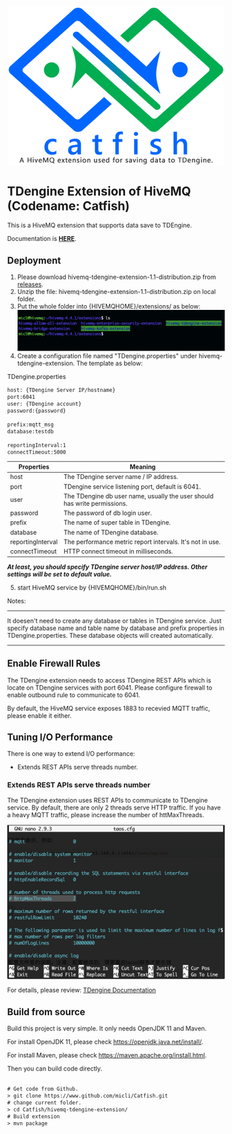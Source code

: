 ![catfish logo](docs/images/catfish-logo.png)

# TDengine Extension of HiveMQ (Codename: Catfish)

This is a HiveMQ extension that supports data save to TDEngine.

Documentation is [**HERE**](docs/index.md).

## Deployment

1. Please download hivemq-tdengine-extension-1.1-distribution.zip from [releases](https://github.com/micli/Catfish/releases/download/v1.1.0/hivemq-tdengine-extension-1.1-distribution.zip).
2. Unzip the file: hivemq-tdengine-extension-1.1-distribution.zip on local folder.
3. Put the whole folder into {HIVEMQHOME}/extensions/ as below:
![extensions folder layout](docs/images/extension-folder.png)
4. Create a configuration file named "TDengine.properties" under hivemq-tdengine-extension. The template as below:

TDengine.properties
```shell
host: {TDengine Server IP/hostname}
port:6041
user: {TDengine account}
password:{password}

prefix:mqtt_msg
database:testdb

reportingInterval:1
connectTimeout:5000
```
|Properties|Meaning|
|-|-|
|host| The TDengine server name / IP address.|
|port|TDengine service listening port, default is 6041.|
|user|The TDengine db user name, usually the user should has write permissions.|
|password|The password of db login user.|
|prefix|The name of super table in TDengine.|
|database|The name of TDengine database.|
|reportingInterval|The performance metric report intervals. It's not in use.|
|connectTimeout|HTTP connect timeout in milliseconds.|

***At least, you should specify TDengine server host/IP address. Other settings will be set to default value.***

5. start HiveMQ service by {HIVEMQHOME}/bin/run.sh

Notes:
****
It doesen't need to create any database or tables in TDengine service. Just specify database name and table name by database and prefix properties in TDengine.properties. These database objects will created automatically.
****

## Enable Firewall Rules

The TDengine extension needs to access TDengine REST APIs which is locate on TDengine services with port 6041. Please configure firewall to enable outbound rule to communicate to 6041.

By default, the HiveMQ service exposes 1883 to recevied MQTT traffic, please enable it either.

## Tuning I/O Performance

There is one way to extend I/O performance:

+ Extends REST APIs serve threads number.

### Extends REST APIs serve threads number

The TDengine extension uses REST APIs to communicate to TDengine service. By default, there are only 2 threads serve HTTP traffic. If you have a heavy MQTT traffic, please increase the number of httMaxThreads.

![taos.cfg](docs/images/tsos.cfg.png)

For details, please review:
[TDengine Documentation](https://www.taosdata.com/en/documentation/administrator/#Configuration-on-Server)

## Build from source

Build this project is very simple. It only needs OpenJDK 11 and Maven.

For install OpenJDK 11, please check https://openjdk.java.net/install/.

For install Maven, please check https://maven.apache.org/install.html.

Then you can build code directly.

```shell

# Get code from Github.
> git clone https://www.github.com/micli/Catfish.git
# change current folder.
> cd Catfish/hivemq-tdengine-extension/
# Build extension
> mvn package

```

